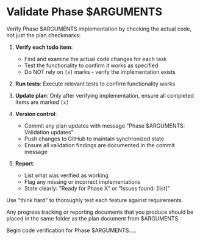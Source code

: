 # Validate Phase $ARGUMENTS

Verify Phase $ARGUMENTS implementation by checking the actual code, not just the plan checkmarks:

1. **Verify each todo item**:
   - Find and examine the actual code changes for each task
   - Test the functionality to confirm it works as specified
   - Do NOT rely on `[x]` marks - verify the implementation exists

2. **Run tests**: Execute relevant tests to confirm functionality works

3. **Update plan**: Only after verifying implementation, ensure all completed items are marked `[x]`

4. **Version control**:
   - Commit any plan updates with message "Phase $ARGUMENTS: Validation updates"
   - Push changes to GitHub to maintain synchronized state
   - Ensure all validation findings are documented in the commit message

5. **Report**:
   - List what was verified as working
   - Flag any missing or incorrect implementations
   - State clearly: "Ready for Phase X" or "Issues found: [list]"

Use "think hard" to thoroughly test each feature against requirements.

Any progress tracking or reporting documents that you produce should be placed in the same folder as the plan document from $ARGUMENTS.

Begin code verification for Phase $ARGUMENTS.....
